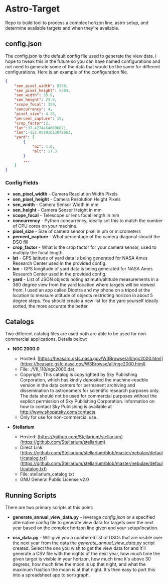 # Astro-Target
Repo to build tool to process a complex horizon line, astro setup, and determine available targets and when they're available. 

## config.json

The config.json is the default config file used to generate the view data. I hope to tweak this in the future so you can have named configurations and not need to generate some of the data that would be the same for different configurations. Here is an example of the configuration file. 

```json
{
    "sen_pixel_width": 8256,
    "sen_pixel_height": 5504,
    "sen_width": 35.9,
    "sen_height": 23.9,
    "scope_focal": 350,
    "concurrency": 4,
    "pixel_size": 4.35,
    "percent_capture": 15,
    "crop_factor":2,
    "lat":37.42744540096071, 
    "lon":-122.06191613072063,
    "yard": [ 
        {
            "az": 1.0,
            "alt": 17.3
        }
        ...
    ]
}
```

### Config Fields

* **sen_pixel_width** - Camera Resolution Width Pixels
* **sen_pixel_height** - Camera Resolution Height Pixels
* **sen_width** - Camera Sensor Width in mm
* **sen_height** - Camera Sensor Height in mm
* **scope_focal** - Telescope or lens focal length in mm
* **concurrency** - Python concurrency, ideally set this to match the number of CPU cores on your machine.
* **pixel_size** - Size of camera sensor pixel in μm or micrometers
* **percent_capture** - What percentage of the camera diagonal should the DSO fill
* **crop_factor** - What is the crop factor for your camera sensor, used to multiply the focal length
* **lat** - GPS latitude of yard data is being generated for NASA Ames Research Center used in the provided config.
* **lon** - GPS longitude of yard data is being generated for NASA Ames Research Center used in the provided config.
* **yard** - List of JSON objects noting azimuth/altitude measurements in a 360 degree view from the yard location where targets will be viewed from. I used an app called Dioptra and my phone on a tripod at the location to measure altitude of objects restricting horizon in about 5 degree steps. You should create a new list for the yard yourself ideally sorted, the more accurate the better. 


## Catalogs

Two different catalog files are used both are able to be used for non-commercial applications. Details below:

* **NGC 2000.0**
    * Hosted: [https://heasarc.gsfc.nasa.gov/W3Browse/all/ngc2000.html](https://heasarc.gsfc.nasa.gov/W3Browse/all/ngc2000.html)
    * File: ./VII_118/ngc2000.dat
    * Copyright: This catalog is copyrighted by Sky Publishing Corporation, which has kindly deposited the machine-readble version in the data centers for permanent archiving and dissemination to astronomers for scientific research purposes only. The data should not be used for commercial purposes without the explicit permission of Sky Publishing Corporation. Information on how to contact Sky Publishing is available at http://www.shopatsky.com/contacts.
    * Only for use for non-commercial use.

* **Stellarium**
    * Hosted: [https://github.com/Stellarium/stellarium](https://github.com/Stellarium/stellarium)
    * Direct Link: [https://github.com/Stellarium/stellarium/blob/master/nebulae/default/catalog.txt](https://github.com/Stellarium/stellarium/blob/master/nebulae/default/catalog.txt)
    * File: stellarium_catalog.txt
    * GNU General Public License v2.0

## Running Scripts

There are two primary scripts at this point:

* **generate_annual_view_data.py** - leverage *config.json* or a specified alternative config file to generate view data for targets over the next year based on the complex horizon line given and your setup/location. 

* **csv_data.py** - Will give you a numbered list of DSOs that are visible over the next year from the data the *generate_annual_view_data.py* script created. Select the one you wish to get the view data for and it'll generate a CSV file with the nights of the next year, how much time the given target is visible in your horizon, how much time it's above 30 degress, how much time the moon is up that night, and what the maximum fraction the moon is at that night. It's then easy to port this into a spreadsheet app to sort/graph. 
